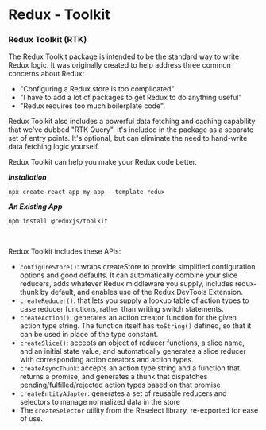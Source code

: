 # Redux - Toolkit

### Redux Toolkit (RTK)

The Redux Toolkit package is intended to be the standard way to write Redux logic. It was originally created to help address three common concerns about Redux:

- "Configuring a Redux store is too complicated"
- "I have to add a lot of packages to get Redux to do anything useful"
- "Redux requires too much boilerplate code".

Redux Toolkit also includes a powerful data fetching and caching capability that we've dubbed "RTK Query". It's included in the package as a separate set of entry points. It's optional, but can eliminate the need to hand-write data fetching logic yourself.

Redux Toolkit can help you make your Redux code better.

**_Installation_**

`npx create-react-app my-app --template redux`

**_An Existing App_**

`npm install @reduxjs/toolkit`

<br>

Redux Toolkit includes these APIs:

- `configureStore()`: wraps createStore to provide simplified configuration options and good defaults. It can automatically combine your slice reducers, adds whatever Redux middleware you supply, includes redux-thunk by default, and enables use of the Redux DevTools Extension.
- `createReducer()`: that lets you supply a lookup table of action types to case reducer functions, rather than writing switch statements.
- `createAction()`: generates an action creator function for the given action type string. The function itself has `toString()` defined, so that it can be used in place of the type constant.
- `createSlice()`: accepts an object of reducer functions, a slice name, and an initial state value, and automatically generates a slice reducer with corresponding action creators and action types.
- `createAsyncThunk`: accepts an action type string and a function that returns a promise, and generates a thunk that dispatches pending/fulfilled/rejected action types based on that promise
- `createEntityAdapter`: generates a set of reusable reducers and selectors to manage normalized data in the store
- The `createSelector` utility from the Reselect library, re-exported for ease of use.
